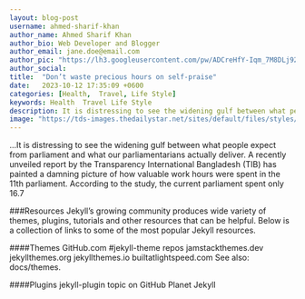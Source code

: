 ```yaml
---
layout: blog-post
username: ahmed-sharif-khan
author_name: Ahmed Sharif Khan
author_bio: Web Developer and Blogger
author_email: jane.doe@email.com
author_pic: "https://lh3.googleusercontent.com/pw/ADCreHfY-Iqm_7M8DLj92fNT9XdBzxeRlQWug_xrqVWCOSPTlal0GHn91oRi5yv37inAb_RLshJwiLXjaLNMbzXuZhySzbYVvOB-_MB9adDvkwoCaA7nwVvzrNtQzQceXu_1x-TDPk2vzSrKXHV1BJnU-dywXA=w480-h480-s-no-gm?authuser=0"
author_social:
title:  "Don’t waste precious hours on self-praise"
date:   2023-10-12 17:35:09 +0600
categories: [Health,  Travel, Life Style]
keywords: Health  Travel Life Style
description: It is distressing to see the widening gulf between what people expect from parliament and what our parliamentarians actually deliver.
image: "https://tds-images.thedailystar.net/sites/default/files/styles/very_big_201/public/images/2023/10/04/threat_of_a_major_quake_in_bangladesh.png"
---
```


...It is distressing to see the widening gulf between what people expect from parliament and what our parliamentarians actually deliver. A recently unveiled report by the Transparency International Bangladesh (TIB) has painted a damning picture of how valuable work hours were spent in the 11th parliament. According to the study, the current parliament spent only 16.7 

###Resources
Jekyll’s growing community produces wide variety of themes, plugins, tutorials and other resources that can be helpful. Below is a collection of links to some of the most popular Jekyll resources.

####Themes
GitHub.com #jekyll-theme repos
jamstackthemes.dev
jekyllthemes.org
jekyllthemes.io
builtatlightspeed.com
See also: docs/themes.

####Plugins
jekyll-plugin topic on GitHub
Planet Jekyll